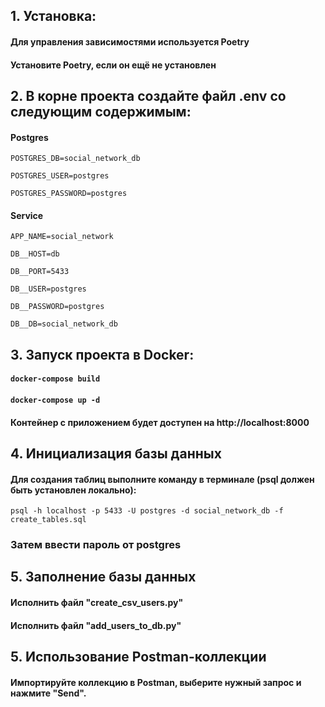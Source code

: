 ## 1. Установка:
#### Для управления зависимостями используется Poetry
#### Установите Poetry, если он ещё не установлен

## 2. В корне проекта создайте файл .env со следующим содержимым:

####   Postgres

`POSTGRES_DB=social_network_db`

`POSTGRES_USER=postgres`

`POSTGRES_PASSWORD=postgres`

####  Service

`APP_NAME=social_network`

`DB__HOST=db`

`DB__PORT=5433`

`DB__USER=postgres`

`DB__PASSWORD=postgres`

`DB__DB=social_network_db`

## 3. Запуск проекта в Docker:
#### `docker-compose build`

#### `docker-compose up -d`

#### Контейнер с приложением будет доступен на http://localhost:8000

## 4. Инициализация базы данных
#### Для создания таблиц выполните команду в терминале (psql должен быть установлен локально):
```psql -h localhost -p 5433 -U postgres -d social_network_db -f create_tables.sql```
### Затем ввести пароль от postgres

## 5. Заполнение базы данных
#### Исполнить файл "create_csv_users.py"
#### Исполнить файл "add_users_to_db.py"

## 5. Использование Postman-коллекции
#### Импортируйте коллекцию в Postman, выберите нужный запрос и нажмите "Send".
